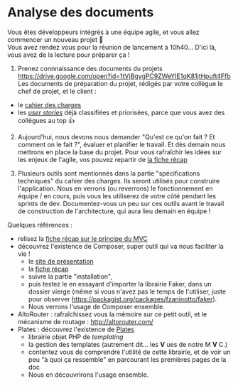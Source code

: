 # Analyse des documents

Vous êtes développeurs intégrés à une équipe agile, et vous allez commencer un nouveau projet :tada:  
Vous avez rendez vous pour la réunion de lancement à 10h40... D'ici là, vous avez de la lecture pour préparer ça !

1. Prenez connnaissance des documents du projets https://drive.google.com/open?id=1tVjBgygPC9ZWeYIE1qK81jtHpuft4Ffb
Les documents de préparation du projet, rédigés par votre collègue le chef de projet, et le client :
- le [cahier des charges](https://drive.google.com/open?id=1ep81n_F4mcerg2xtQpDp2EgSIpghRDyHnuLxbhGqvy4)
- les [_user stories_](https://drive.google.com/open?id=1F8uYTXea1taSZJgdV5izJ_8N6CAH2liOEoZcEOif87w) déjà classifiées et priorisées, parce que vous avez des collègues au top :+1:

2. Aujourd'hui, nous devons nous demander "Qu'est ce qu'on fait ? Et comment on le fait ?", évaluer et planifier le travail. Et dès demain nous mettrons en place la base du projet.
Pour vous rafraîchir les idées sur les enjeux de l'agile, vos pouvez repartir de [la fiche récap](https://github.com/O-clock-Alumnis/fiches-recap/blob/master/gestion-projet/methodes-agiles.md)

3. Plusieurs outils sont mentionnés dans la partie "spécifications techniques" du cahier des charges. Ils seront utilisés pour construire l'application. Nous en verrons (ou reverrons) le fonctionnement en équipe / en cours, puis vous les utiliserez de votre côté pendant les sprints de dev. Documentez-vous un peu sur ces outils avant le travail de construction de l'architecture, qui aura lieu demain en équipe !

Quelques références :
- relisez la [fiche récap sur le principe du MVC](https://github.com/O-clock-Alumnis/fiches-recap/blob/master/gestion-projet/modele-vue-controller.md)
- découvrez l'existence de Composer, super outil qui va nous faciliter la vie !
  - le [site de présentation](https://getcomposer.org)
  - la [fiche récap](https://github.com/O-clock-Alumnis/fiches-recap/blob/master/php/composer.md)    
  - suivre la partie "installation",  
  - puis testez le en essayant d'importer la librairie Faker, dans un dossier vierge (même si vous n'avez pas le temps de l'utiliser, juste pour observer https://packagist.org/packages/fzaninotto/faker).  
  - Nous verrons l'usage de Composer ensemble.
- AltoRouter : rafraîchissez vous la mémoire sur ce petit outil, et le mécanisme de routage : http://altorouter.com/
- Plates : découvrez l'existence de [Plates](http://platesphp.com/)
  - librairie objet PHP de _templating_
  - la gestion des templates (autrement dit... les **V** ues de notre M **V** C.)    
  - contentez vous de comprendre l'utilité de cette librairie, et de voir un peu "à quoi ça ressemble" en parcourant les premières pages de la doc
  - Nous en découvrirons l'usage ensemble.
